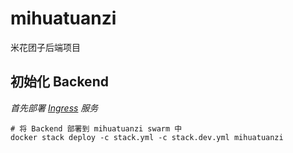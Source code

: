 # mihuatuanzi
米花团子后端项目

## 初始化 Backend
_首先部署 [Ingress](https://github.com/mihuatuanzi/ingress) 服务_
```shell
# 将 Backend 部署到 mihuatuanzi swarm 中
docker stack deploy -c stack.yml -c stack.dev.yml mihuatuanzi
```
